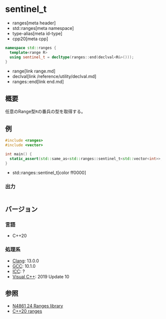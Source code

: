 # sentinel_t
* ranges[meta header]
* std::ranges[meta namespace]
* type-alias[meta id-type]
* cpp20[meta cpp]

```cpp
namespace std::ranges {
  template<range R>
  using sentinel_t = decltype(ranges::end(declval<R&>()));
}
```
* range[link range.md]
* declval[link /reference/utility/declval.md]
* ranges::end[link end.md]

## 概要

任意のRange型`R`の番兵の型を取得する。

## 例
```cpp example
#include <ranges>
#include <vector>

int main() {
  static_assert(std::same_as<std::ranges::sentinel_t<std::vector<int>>, std::vector<int>::iterator>);
}
```
* std::ranges::sentinel_t[color ff0000]

### 出力
```
```

## バージョン
### 言語
- C++20

### 処理系
- [Clang](/implementation.md#clang): 13.0.0
- [GCC](/implementation.md#gcc): 10.1.0
- [ICC](/implementation.md#icc): ?
- [Visual C++](/implementation.md#visual_cpp): 2019 Update 10

## 参照
- [N4861 24 Ranges library](https://timsong-cpp.github.io/cppwp/n4861/ranges)
- [C++20 ranges](https://techbookfest.org/product/5134506308665344)
